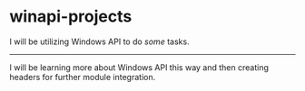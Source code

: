 # winapi-projects
I will be utilizing Windows API to do *some* tasks.

---

I will be learning more about Windows API this way and then creating headers for further module integration.
